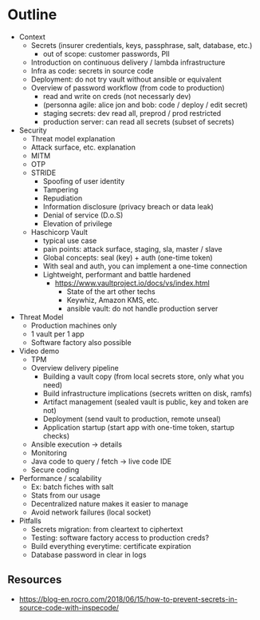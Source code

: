 # Outline

- Context
    - Secrets (insurer credentials, keys, passphrase, salt, database, etc.)
        - out of scope: customer passwords, PII
    - Introduction on continuous delivery / lambda infrastructure
    - Infra as code: secrets in source code
    - Deployment: do not try vault without ansible or equivalent
    - Overview of password workflow (from code to production)
        - read and write on creds (not necessarly dev)
        - (personna agile: alice jon and bob: code / deploy / edit secret)
        - staging secrets: dev read all, preprod / prod restricted
        - production server: can read all secrets (subset of secrets)
- Security
    - Threat model explanation
    - Attack surface, etc. explanation
    - MITM
    - OTP
    - STRIDE
        - Spoofing of user identity
        - Tampering
        - Repudiation
        - Information disclosure (privacy breach or data leak)
        - Denial of service (D.o.S)
        - Elevation of privilege
    - Haschicorp Vault
        - typical use case
        - pain points: attack surface, staging, sla, master / slave
	  - Global concepts: seal (key) + auth (one-time token)
	  - With seal and auth, you can implement a one-time connection
	  - Lightweight, performant and battle hardened
        - https://www.vaultproject.io/docs/vs/index.html
            - State of the art other techs
            - Keywhiz, Amazon KMS, etc.
            - ansible vault: do not handle production server
- Threat Model
    - Production machines only
    - 1 vault per 1 app
    - Software factory also possible
- Video demo
    - TPM
    - Overview delivery pipeline
	  - Building a vault copy (from local secrets store, only what you need)
	  - Build infrastructure implications (secrets written on disk, ramfs)
	  - Artifact management (sealed vault is public, key and token are not)
	  - Deployment (send vault to production, remote unseal)
	  - Application startup (start app with one-time token, startup checks)
    - Ansible execution -> details
    - Monitoring
    - Java code to query / fetch -> live code IDE
    - Secure coding
- Performance / scalability
    - Ex: batch fiches with salt
    - Stats from our usage
    - Decentralized nature makes it easier to manage
    - Avoid network failures (local socket)
- Pitfalls
    - Secrets migration: from cleartext to ciphertext
    - Testing: software factory access to production creds?
    - Build everything everytime: certificate expiration
    - Database password in clear in logs

## Resources

- https://blog-en.rocro.com/2018/06/15/how-to-prevent-secrets-in-source-code-with-inspecode/

